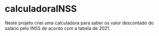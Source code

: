 # calculadoraINSS
Neste projeto criei uma calculadora para saber os valor descontado do salário pelo INSS de acordo com a tabela de 2021.
